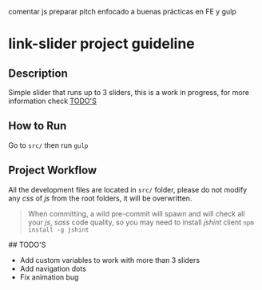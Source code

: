 comentar js
preparar pitch enfocado a buenas prácticas en FE y gulp

# link-slider project guideline

## Description

Simple slider that runs up to 3 sliders, this is a work in progress, for more information check [TODO'S](#todos)


## How to Run

Go to `src/` then run `gulp`

## Project Workflow

All the development files are located in `src/` folder, please do not modify  any *css* of *js* from the root folders, it will be overwritten.

> When committing, a wild pre-commit will spawn and will check all your *js*, *sass* code quality, so you may need to install *jshint* client `npm install -g jshint`

<p id="todos"></p>
## TODO'S

* Add custom variables to work with more than 3 sliders
* Add navigation dots
* Fix animation bug
